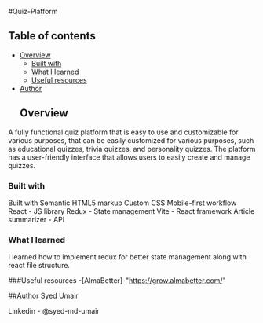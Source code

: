 #Quiz-Platform
## Table of contents

- [Overview](#overview)
  - [Built with](#built-with)
  - [What I learned](#what-i-learned)
  - [Useful resources](#useful-resources)
- [Author](#author)
  ## Overview
A fully functional quiz platform that is easy to use and customizable for various purposes, that can be easily customized for various purposes, such as educational quizzes, trivia quizzes, and personality quizzes. The platform has a user-friendly interface that allows users to easily create and manage quizzes. 
 ### Built with
Built with
Semantic HTML5 markup
Custom CSS
Mobile-first workflow
React - JS library
Redux - State management
Vite - React framework
Article summarizer - API
### What I learned
I learned how to implement redux for better state management along with react file structure.

###Useful resources
-[AlmaBetter]-"https://grow.almabetter.com/"

##Author
Syed Umair

Linkedin - @syed-md-umair
